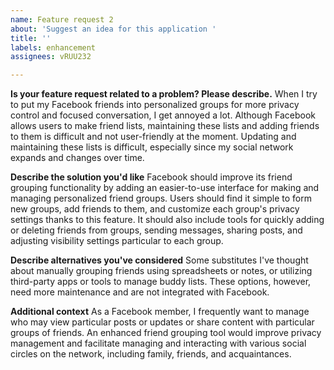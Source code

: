 ```yaml
---
name: Feature request 2
about: 'Suggest an idea for this application '
title: ''
labels: enhancement
assignees: vRUU232

---
```


**Is your feature request related to a problem? Please describe.**
When I try to put my Facebook friends into personalized groups for more privacy control and focused conversation, I get annoyed a lot. Although Facebook allows users to make friend lists, maintaining these lists and adding friends to them is difficult and not user-friendly at the moment. Updating and maintaining these lists is difficult, especially since my social network expands and changes over time.

**Describe the solution you'd like**
Facebook should improve its friend grouping functionality by adding an easier-to-use interface for making and managing personalized friend groups. Users should find it simple to form new groups, add friends to them, and customize each group's privacy settings thanks to this feature. It should also include tools for quickly adding or deleting friends from groups, sending messages, sharing posts, and adjusting visibility settings particular to each group.

**Describe alternatives you've considered**
Some substitutes I've thought about manually grouping friends using spreadsheets or notes, or utilizing third-party apps or tools to manage buddy lists. These options, however, need more maintenance and are not integrated with Facebook.

**Additional context**
As a Facebook member, I frequently want to manage who may view particular posts or updates or share content with particular groups of friends. An enhanced friend grouping tool would improve privacy management and facilitate managing and interacting with various social circles on the network, including family, friends, and acquaintances.
